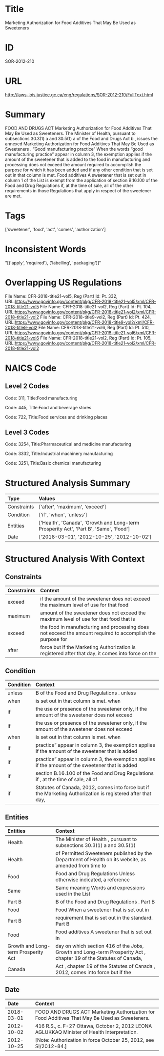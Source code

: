 # Title
Marketing Authorization for Food Additives That May Be Used as Sweeteners


# ID
SOR-2012-210

# URL
http://laws-lois.justice.gc.ca/eng/regulations/SOR-2012-210/FullText.html


# Summary
FOOD AND DRUGS ACT Marketing Authorization for Food Additives That May Be Used as Sweeteners.
The Minister of Health, pursuant to subsections 30.3(1) a  and 30.5(1) a  of the  Food and Drugs Act b , issues the annexed  Marketing Authorization for Food Additives That May Be Used as Sweeteners .
“Good manufacturing practice” When the words “good manufacturing practice” appear in column 3, the exemption applies if the amount of the sweetener that is added to the food in manufacturing and processing does not exceed the amount required to accomplish the purpose for which it has been added and if any other condition that is set out in that column is met.
Food additives A sweetener that is set out in column 1 of the List is exempt from the application of section B.16.100 of the  Food and Drug Regulations  if, at the time of sale, all of the other requirements in those Regulations that apply in respect of the sweetener are met.


# Tags
['sweetener', 'food', 'act', 'comes', 'authorization']


# Inconsistent Words
"[('apply', 'required'), ('labelling', 'packaging')]"


# Overlapping US Regulations
File Name: CFR-2018-title21-vol5, Reg (Part) Id: Pt. 332, URL:https://www.govinfo.gov/content/pkg/CFR-2018-title21-vol5/xml/CFR-2018-title21-vol5
File Name: CFR-2018-title21-vol2, Reg (Part) Id: Pt. 104, URL:https://www.govinfo.gov/content/pkg/CFR-2018-title21-vol2/xml/CFR-2018-title21-vol2
File Name: CFR-2018-title9-vol2, Reg (Part) Id: Pt. 424, URL:https://www.govinfo.gov/content/pkg/CFR-2018-title9-vol2/xml/CFR-2018-title9-vol2
File Name: CFR-2018-title21-vol6, Reg (Part) Id: Pt. 510, URL:https://www.govinfo.gov/content/pkg/CFR-2018-title21-vol6/xml/CFR-2018-title21-vol6
File Name: CFR-2018-title21-vol2, Reg (Part) Id: Pt. 105, URL:https://www.govinfo.gov/content/pkg/CFR-2018-title21-vol2/xml/CFR-2018-title21-vol2



# NAICS Code
## Level 2 Codes
Code: 311, Title:Food manufacturing

Code: 445, Title:Food and beverage stores

Code: 722, Title:Food services and drinking places




## Level 3 Codes
Code: 3254, Title:Pharmaceutical and medicine manufacturing

Code: 3332, Title:Industrial machinery manufacturing

Code: 3251, Title:Basic chemical manufacturing







# Structured Analysis Summary
| Type        | Values                                                                                |
|:------------|:--------------------------------------------------------------------------------------|
| Constraints | ['after', 'maximum', 'exceed']                                                        |
| Condition   | ['if', 'when', 'unless']                                                              |
| Entities    | ['Health', 'Canada', 'Growth and Long-term Prosperity Act', 'Part B', 'Same', 'Food'] |
| Date        | ['2018-03-01', '2012-10-25', '2012-10-02']                                            |


# Structured Analysis With Context
 


## Constraints
| Constraints   | Context                                                                                                    |
|:--------------|:-----------------------------------------------------------------------------------------------------------|
| exceed        | if the amount of the sweetener does not exceed the maximum level of use for that food                      |
| maximum       | amount of the sweetener does not exceed the maximum level of use for that food that is                     |
| exceed        | the food in manufacturing and processing does not exceed the amount required to accomplish the purpose for |
| after         | force but if the Marketing Authorization is registered after that day, it comes into force on the          |


## Condition
| Condition   | Context                                                                                                     |
|:------------|:------------------------------------------------------------------------------------------------------------|
| unless      | B of the Food and Drug Regulations . unless                                                                 |
| when        | is set out in that column is met. when                                                                      |
| if          | the use or presence of the sweetener only, if the amount of the sweetener does not exceed                   |
| if          | the use or presence of the sweetener only, if the amount of the sweetener does not exceed                   |
| when        | is set out in that column is met. when                                                                      |
| if          | practice” appear in column 3, the exemption applies if the amount of the sweetener that is added            |
| if          | practice” appear in column 3, the exemption applies if the amount of the sweetener that is added            |
| if          | section B.16.100 of the Food and Drug Regulations if , at the time of sale, all of                          |
| if          | Statutes of Canada, 2012, comes into force but if the Marketing Authorization is registered after that day, |


## Entities
| Entities                            | Context                                                                                                           |
|:------------------------------------|:------------------------------------------------------------------------------------------------------------------|
| Health                              | The Minister of  Health , pursuant to subsections 30.3(1) a and 30.5(1)                                           |
| Health                              | of Permitted Sweeteners published by the Department of Health on its website, as amended from time to             |
| Food                                | Food and Drug Regulations Unless otherwise indicated, a reference                                                 |
| Same                                | Same meaning Words and expressions used in the List                                                               |
| Part B                              | B of the Food and Drug Regulations . Part B                                                                       |
| Food                                | Food When a sweetener that is set out in                                                                          |
| Part B                              | requirement that is set out in the standard. Part B                                                               |
| Food                                | Food additives A sweetener that is set out in                                                                     |
| Growth and Long-term Prosperity Act | day on which section 416 of the Jobs, Growth and Long-term Prosperity Act , chapter 19 of the Statutes of Canada, |
| Canada                              | Act , chapter 19 of the Statutes of Canada , 2012, comes into force but if the                                    |


## Date
| Date       | Context                                                                                       |
|:-----------|:----------------------------------------------------------------------------------------------|
| 2018-03-01 | FOOD AND DRUGS ACT Marketing Authorization for Food Additives That May Be Used as Sweeteners. |
| 2012-10-02 | 416 R.S., c. F-27 Ottawa, October 2, 2012 LEONA AGLUKKAQ Minister of Health Interpretation.   |
| 2012-10-25 | [Note: Authorization in force October 25, 2012,  see  SI/2012-84.]                            |


